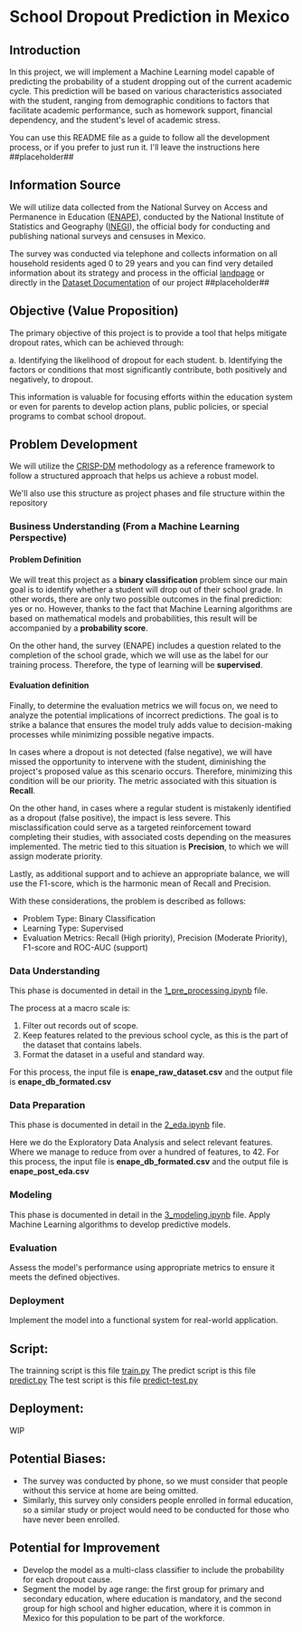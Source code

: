 # School Dropout Prediction in Mexico

## Introduction

In this project, we will implement a Machine Learning model capable of predicting the probability of a student dropping out of the current academic cycle. This prediction will be based on various characteristics associated with the student, ranging from demographic conditions to factors that facilitate academic performance, such as homework support, financial dependency, and the student's level of academic stress.

You can use this README file as a guide to follow all the development process, or if you prefer to just run it. I'll leave the instructions here ##placeholder##

## Information Source

We will utilize data collected from the National Survey on Access and Permanence in Education ([ENAPE](https://www.inegi.org.mx/programas/enape/2021/)), conducted by the National Institute of Statistics and Geography ([INEGI](https://www.inegi.org.mx/)), the official body for conducting and publishing national surveys and censuses in Mexico.

The survey was conducted via telephone and collects information on all household residents aged 0 to 29 years and you can find very detailed information about its strategy and process in the official [landpage](https://www.inegi.org.mx/programas/enape/2021/) or directly in the [Dataset Documentation](https://github.com/Maxkaizo/---_-ML-Zoomcamp-2024/tree/main/Dataset%20Documentation) of our project ##placeholder##

## Objective (Value Proposition)

The primary objective of this project is to provide a tool that helps mitigate dropout rates, which can be achieved through:

a. Identifying the likelihood of dropout for each student.
b. Identifying the factors or conditions that most significantly contribute, both positively and negatively, to dropout.

This information is valuable for focusing efforts within the education system or even for parents to develop action plans, public policies, or special programs to combat school dropout.

## Problem Development

We will utilize the [CRISP-DM](https://en.wikipedia.org/wiki/Cross-industry_standard_process_for_data_mining) methodology as a reference framework to follow a structured approach that helps us achieve a robust model.

We'll also use this structure as project phases and file structure within the repository

### Business Understanding (From a Machine Learning Perspective)

#### Problem Definition

We will treat this project as a **binary classification** problem since our main goal is to identify whether a student will drop out of their school grade. In other words, there are only two possible outcomes in the final prediction: yes or no. However, thanks to the fact that Machine Learning algorithms are based on mathematical models and probabilities, this result will be accompanied by a **probability score**.

On the other hand, the survey (ENAPE) includes a question related to the completion of the school grade, which we will use as the label for our training process. Therefore, the type of learning will be **supervised**.

#### Evaluation definition

Finally, to determine the evaluation metrics we will focus on, we need to analyze the potential implications of incorrect predictions. The goal is to strike a balance that ensures the model truly adds value to decision-making processes while minimizing possible negative impacts.

In cases where a dropout is not detected (false negative), we will have missed the opportunity to intervene with the student, diminishing the project's proposed value as this scenario occurs. Therefore, minimizing this condition will be our priority. The metric associated with this situation is **Recall**.

On the other hand, in cases where a regular student is mistakenly identified as a dropout (false positive), the impact is less severe. This misclassification could serve as a targeted reinforcement toward completing their studies, with associated costs depending on the measures implemented. The metric tied to this situation is **Precision**, to which we will assign moderate priority.

Lastly, as additional support and to achieve an appropriate balance, we will use the F1-score, which is the harmonic mean of Recall and Precision.

With these considerations, the problem is described as follows:

- Problem Type:           Binary Classification
- Learning Type:          Supervised
- Evaluation Metrics:     Recall (High priority), Precision (Moderate Priority), F1-score and ROC-AUC (support)

### Data Understanding
This phase is documented in detail in the [1_pre_processing.ipynb](https://github.com/Maxkaizo/---_-ML-Zoomcamp-2024/blob/main/1_pre_processing.ipynb) file.

The process at a macro scale is:

1. Filter out records out of scope.
2. Keep features related to the previous school cycle, as this is the part of the dataset that contains labels.
3. Format the dataset in a useful and standard way.

For this process, the input file is **enape_raw_dataset.csv** and the output file is **enape_db_formated.csv**

### Data Preparation 
This phase is documented in detail in the [2_eda.ipynb](https://github.com/Maxkaizo/---_-ML-Zoomcamp-2024/blob/main/2_eda.ipynb) file.

Here we do the Exploratory Data Analysis and select relevant features. Where we manage to reduce from over a hundred of features, to 42.
For this process, the input file is **enape_db_formated.csv** and the output file is **enape_post_eda.csv**

### Modeling
This phase is documented in detail in the [3_modeling.ipynb](https://github.com/Maxkaizo/---_-ML-Zoomcamp-2024/blob/main/3_modeling.ipynb) file.
Apply Machine Learning algorithms to develop predictive models.

### Evaluation
Assess the model's performance using appropriate metrics to ensure it meets the defined objectives.

### Deployment
Implement the model into a functional system for real-world application.

## Script:

The trainning script is this file [train.py](https://github.com/Maxkaizo/---_-ML-Zoomcamp-2024/blob/main/train.py)
The predict script is this file [predict.py](https://github.com/Maxkaizo/---_-ML-Zoomcamp-2024/blob/main/predict.py)
The test script is this file [predict-test.py](https://github.com/Maxkaizo/---_-ML-Zoomcamp-2024/blob/main/predict-test.py)
## Deployment:

WIP


## Potential Biases:
- The survey was conducted by phone, so we must consider that people without this service at home are being omitted.
- Similarly, this survey only considers people enrolled in formal education, so a similar study or project would need to be conducted for those who have never been enrolled.

## Potential for Improvement

- Develop the model as a multi-class classifier to include the probability for each dropout cause.
- Segment the model by age range: the first group for primary and secondary education, where education is mandatory, and the second group for high school and higher education, where it is common in Mexico for this population to be part of the workforce.